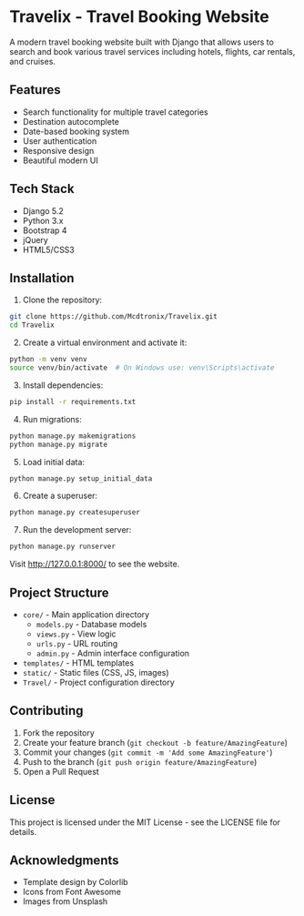 # Travelix - Travel Booking Website

A modern travel booking website built with Django that allows users to search and book various travel services including hotels, flights, car rentals, and cruises.

## Features

- Search functionality for multiple travel categories
- Destination autocomplete
- Date-based booking system
- User authentication
- Responsive design
- Beautiful modern UI

## Tech Stack

- Django 5.2
- Python 3.x
- Bootstrap 4
- jQuery
- HTML5/CSS3

## Installation

1. Clone the repository:
```bash
git clone https://github.com/Mcdtronix/Travelix.git
cd Travelix
```

2. Create a virtual environment and activate it:
```bash
python -m venv venv
source venv/bin/activate  # On Windows use: venv\Scripts\activate
```

3. Install dependencies:
```bash
pip install -r requirements.txt
```

4. Run migrations:
```bash
python manage.py makemigrations
python manage.py migrate
```

5. Load initial data:
```bash
python manage.py setup_initial_data
```

6. Create a superuser:
```bash
python manage.py createsuperuser
```

7. Run the development server:
```bash
python manage.py runserver
```

Visit http://127.0.0.1:8000/ to see the website.

## Project Structure

- `core/` - Main application directory
  - `models.py` - Database models
  - `views.py` - View logic
  - `urls.py` - URL routing
  - `admin.py` - Admin interface configuration
- `templates/` - HTML templates
- `static/` - Static files (CSS, JS, images)
- `Travel/` - Project configuration directory

## Contributing

1. Fork the repository
2. Create your feature branch (`git checkout -b feature/AmazingFeature`)
3. Commit your changes (`git commit -m 'Add some AmazingFeature'`)
4. Push to the branch (`git push origin feature/AmazingFeature`)
5. Open a Pull Request

## License

This project is licensed under the MIT License - see the LICENSE file for details.

## Acknowledgments

- Template design by Colorlib
- Icons from Font Awesome
- Images from Unsplash 